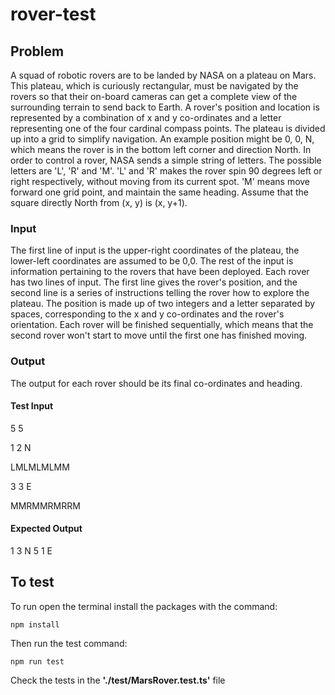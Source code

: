# rover-test

## Problem
A squad of robotic rovers are to be landed by NASA on a plateau on
Mars. This plateau, which is curiously rectangular, must be navigated
by the rovers so that their on-board cameras can get a complete view
of the surrounding terrain to send back to Earth.
A rover's position and location is represented by a combination of x
and y co-ordinates and a letter representing one of the four cardinal
compass points. The plateau is divided up into a grid to simplify
navigation. An example position might be 0, 0, N, which means the
rover is in the bottom left corner and direction North.
In order to control a rover, NASA sends a simple string of letters.
The possible letters are 'L', 'R' and 'M'. 'L' and 'R' makes the
rover spin 90 degrees left or right respectively, without moving from
its current spot. 'M' means move forward one grid point, and maintain
the same heading.
Assume that the square directly North from (x, y) is (x, y+1).

### Input

The first line of input is the upper-right coordinates of the
plateau, the lower-left coordinates are assumed to be 0,0.
The rest of the input is information pertaining to the rovers that
have been deployed. Each rover has two lines of input. The first line
gives the rover's position, and the second line is a series of
instructions telling the rover how to explore the plateau.
The position is made up of two integers and a letter separated by
spaces, corresponding to the x and y co-ordinates and the rover's
orientation.
Each rover will be finished sequentially, which means that the second
rover won't start to move until the first one has finished moving.

### Output

The output for each rover should be its final co-ordinates and
heading.
#### Test Input
5 5  

1 2 N  

LMLMLMLMM  

3 3 E  

MMRMMRMRRM  
#### Expected Output
1 3 N
5 1 E

## To test

To run open the terminal install the packages with the command:

```npm install```

Then run the test command:

```npm run test```

Check the tests in the **'./test/MarsRover.test.ts'** file